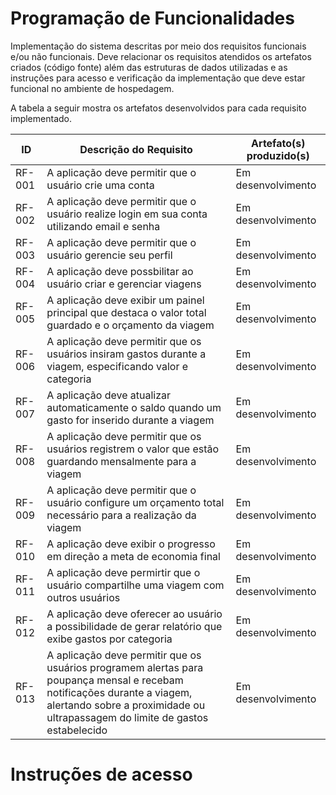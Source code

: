 # Programação de Funcionalidades

Implementação do sistema descritas por meio dos requisitos funcionais e/ou não funcionais. Deve relacionar os requisitos atendidos os artefatos criados (código fonte) além das estruturas de dados utilizadas e as instruções para acesso e verificação da implementação que deve estar funcional no ambiente de hospedagem.

A tabela a seguir mostra os artefatos desenvolvidos para cada requisito implementado.

|ID    | Descrição do Requisito  | Artefato(s) produzido(s) |
|------|-----------------------------------------|----|
|RF-001| A aplicação deve permitir que o usuário crie uma conta   | Em desenvolvimento  |   
|RF-002| A aplicação deve permitir que o usuário realize login em sua conta utilizando email e senha | Em desenvolvimento |   
|RF-003| A aplicação deve permitir que o usuário gerencie seu perfil | Em desenvolvimento |    
|RF-004| A aplicação deve possbilitar ao usuário criar e gerenciar viagens | Em desenvolvimento |   
|RF-005| A aplicação deve exibir um painel principal que destaca o valor total guardado e o orçamento da viagem  | Em desenvolvimento |   
|RF-006| A aplicação deve permitir que os usuários insiram gastos durante a viagem, especificando valor e categoria | Em desenvolvimento |   
|RF-007| A aplicação deve atualizar automaticamente o saldo quando um gasto for inserido durante a viagem | Em desenvolvimento |   
|RF-008| A aplicação deve permitir que os usuários registrem o valor que estão guardando mensalmente para a viagem | Em desenvolvimento |      
|RF-009| A aplicação deve permitir que o usuário configure um orçamento total necessário para a realização da viagem | Em desenvolvimento |     
|RF-010| A aplicação deve exibir o progresso em direção a meta de economia final | Em desenvolvimento |    
|RF-011| A aplicação deve permirtir que o usuário compartilhe uma viagem com outros usuários | Em desenvolvimento |   
|RF-012| A aplicação deve oferecer ao usuário a possibilidade de gerar relatório que exibe gastos por categoria | Em desenvolvimento |  
|RF-013| A aplicação deve permitir que os usuários programem alertas para poupança mensal e recebam notificações durante a viagem, alertando sobre a proximidade ou ultrapassagem do limite de gastos estabelecido | Em desenvolvimento |   


# Instruções de acesso

